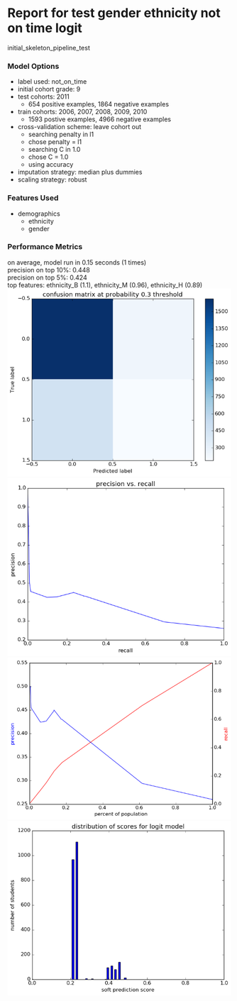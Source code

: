 # Report for test gender ethnicity not on time logit
initial_skeleton_pipeline_test

### Model Options
* label used: not_on_time
* initial cohort grade: 9
* test cohorts: 2011
	 * 654 positive examples, 1864 negative examples
* train cohorts: 2006, 2007, 2008, 2009, 2010
	 * 1593 postive examples, 4966 negative examples
* cross-validation scheme: leave cohort out
	 * searching penalty in l1
	 * chose penalty = l1
	 * searching C in 1.0
	 * chose C = 1.0
	 * using accuracy
* imputation strategy: median plus dummies
* scaling strategy: robust

### Features Used
* demographics
	 * ethnicity
	 * gender

### Performance Metrics
on average, model run in 0.15 seconds (1 times) <br/>precision on top 10%: 0.448 <br/>precision on top 5%: 0.424 <br/>top features: ethnicity_B (1.1), ethnicity_M (0.96), ethnicity_H (0.89)
![test_gender_ethnicity_not_on_time_logit_confusion_mat_0.3.png](test_gender_ethnicity_not_on_time_logit_confusion_mat_0.3.png)
![test_gender_ethnicity_not_on_time_logit_pr_vs_threshold.png](test_gender_ethnicity_not_on_time_logit_pr_vs_threshold.png)
![test_gender_ethnicity_not_on_time_logit_precision_recall_at_k.png](test_gender_ethnicity_not_on_time_logit_precision_recall_at_k.png)
![test_gender_ethnicity_not_on_time_logit_score_dist.png](test_gender_ethnicity_not_on_time_logit_score_dist.png)
